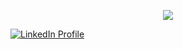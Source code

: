 <p align="center">
  <img src="https://capsule-render.vercel.app/api?type=cylinder&height=150&color=gradient&text=Hey%20Everyone👋&animation=scaleIn"/>
</p>
<a align="center" href="https://www.linkedin.com/in/ahmet-yusuf-birdir-199719253/">
  <img src="https://upload.wikimedia.org/wikipedia/commons/8/81/LinkedIn_icon.svg" alt="LinkedIn Profile">
</a>
<!--
**ahmetyusufbirdir03/ahmetyusufbirdir03** is a ✨ _special_ ✨ repository because its `README.md` (this file) appears on your GitHub profile.

Here are some ideas to get you started:

- 🔭 I’m currently working on ...
- 🌱 I’m currently learning ...
- 👯 I’m looking to collaborate on ...
- 🤔 I’m looking for help with ...
- 💬 Ask me about ...
- 📫 How to reach me: ...
- 😄 Pronouns: ...
- ⚡ Fun fact: ...
  -->
